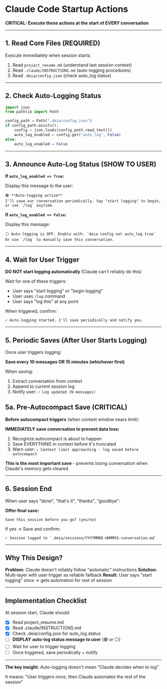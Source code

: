 # Claude Code Startup Actions

**CRITICAL: Execute these actions at the start of EVERY conversation**

---

## 1. Read Core Files (REQUIRED)

Execute immediately when session starts:

1. Read `project_resume.md` (understand last session context)
2. Read `.claude/INSTRUCTIONS.md` (auto-logging procedures)
3. Read `.deia/config.json` (check auto_log status)

---

## 2. Check Auto-Logging Status

```python
import json
from pathlib import Path

config_path = Path(".deia/config.json")
if config_path.exists():
    config = json.loads(config_path.read_text())
    auto_log_enabled = config.get("auto_log", False)
else:
    auto_log_enabled = False
```

---

## 3. Announce Auto-Log Status (SHOW TO USER)

**If `auto_log_enabled == True`:**

Display this message to the user:

```
🟢 **Auto-logging active**
I'll save our conversation periodically. Say "start logging" to begin, or use `/log` anytime.
```

**If `auto_log_enabled == False`:**

Display this message:

```
⚪ Auto-logging is OFF. Enable with: `deia config set auto_log true`
Or use `/log` to manually save this conversation.
```

---

## 4. Wait for User Trigger

**DO NOT start logging automatically** (Claude can't reliably do this)

Wait for one of these triggers:
- User says "start logging" or "begin logging"
- User uses `/log` command
- User says "log this" at any point

When triggered, confirm:
```
✓ Auto-logging started. I'll save periodically and notify you.
```

---

## 5. Periodic Saves (After User Starts Logging)

Once user triggers logging:

**Save every 10 messages OR 15 minutes (whichever first)**

When saving:
1. Extract conversation from context
2. Append to current session log
3. Notify user: `✓ Log updated (N messages)`

## 5a. Pre-Autocompact Save (CRITICAL)

**Before autocompact triggers** (when context window nears limit):

**IMMEDIATELY save conversation to prevent data loss:**
1. Recognize autocompact is about to happen
2. Save EVERYTHING in context before it's truncated
3. Warn user: `⚠️ Context limit approaching - log saved before autocompact`

**This is the most important save** - prevents losing conversation when Claude's memory gets cleared

---

## 6. Session End

When user says "done", "that's it", "thanks", "goodbye":

**Offer final save:**
```
Save this session before you go? (yes/no)
```

If yes → Save and confirm:
```
✓ Session logged to `.deia/sessions/YYYYMMDD-HHMMSS-conversation.md`
```

---

## Why This Design?

**Problem:** Claude doesn't reliably follow "automatic" instructions
**Solution:** Multi-layer with user trigger as reliable fallback
**Result:** User says "start logging" once → gets automation for rest of session

---

## Implementation Checklist

At session start, Claude should:
- [x] Read project_resume.md
- [x] Read .claude/INSTRUCTIONS.md
- [x] Check .deia/config.json for auto_log status
- [ ] **DISPLAY auto-log status message to user** (🟢 or ⚪)
- [ ] Wait for user to trigger logging
- [ ] Once triggered, save periodically + notify

---

**The key insight:** Auto-logging doesn't mean "Claude decides when to log"

It means: "User triggers once, then Claude automates the rest of the session"
